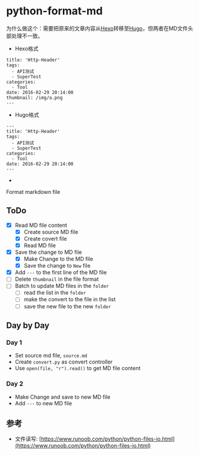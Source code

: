 # python-format-md
为什么做这个：需要把原来的文章内容从[Hexo](hexo.io/)转移至[Hugo](https://gohugo.io/)，但两者在MD文件头部处理不一致。

- Hexo格式

```
title: 'Http-Header'
tags:
  - API测试
  - SuperTest
categories:
  - Tool
date: 2016-02-29 20:14:00
thumbnail: /img/a.png
---
```

- Hugo格式 

```
---
title: 'Http-Header'
tags:
  - API测试
  - SuperTest
categories:
  - Tool
date: 2016-02-29 20:14:00
---
```
- 

Format markdown file

## ToDo

- [X] Read MD file content
    - [X] Create source MD file
    - [X] Create covert file
    - [X] Read MD file
- [X] Save the change to MD file
    - [X] Make Change to the MD file
    - [X] Save the change to `New` file
- [X] Add `---` to the first line of the MD file
- [ ] Delete `thumbnail` in the file format
- [ ] Batch to update MD files in the `folder`
    - [ ] read the list in the `folder`
    - [ ] make the convert to the file in the list
    - [ ] save the new file to the new `folder`

## Day by Day

### Day 1

- Set source md file, `source.md`
- Create `convert.py` as convert controller
- Use `open(file, "r").read()` to get MD file content

### Day 2

- Make Change and save to new MD file
- Add `---` to new MD file

## 参考
- 文件读写: [https://www.runoob.com/python/python-files-io.html](https://www.runoob.com/python/python-files-io.html)
